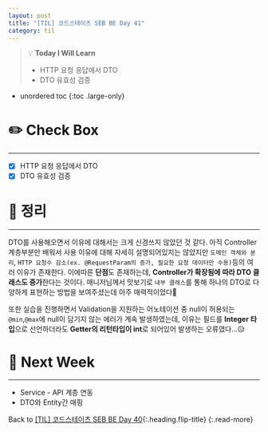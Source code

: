 ```yaml
---
layout: post
title: "[TIL] 코드스테이츠 SEB BE Day 41"
category: til
---
```

> 💡 **Today I Will Learn**
>
> * HTTP 요청 응답에서 DTO
> * DTO 유효성 검증

* unordered toc
{:toc .large-only}

# ✏️ Check Box
***

* [x] <label>HTTP 요청 응답에서 DTO</label>
* [x] <label>DTO 유효성 검증</label>

# 📌 정리
***

DTO를 사용해오면서 이유에 대해서는 크게 신경쓰지 않았던 것 같다. 아직 Controller 계층부분만 배워서 사용 이유에 대해 자세히 설명되어있지는 않았지만 `도메인 객체와 분리`, `HTTP 요청수 감소(ex. @RequestParam의 증가, 필요한 요청 데이터만 수용)`등의 여러 이유가 존재한다. 이에따른 **단점**도 존재하는데, **Controller가 확장됨에 따라 DTO 클래스도 증가**한다는 것이다. 매니저님께서 맛보기로 `내부 클래스`를 통해 하나의 DTO로 다양하게 표현하는 방법을 보여주셨는데 아주 매력적이었다💛

또한 실습을 진행하면서 Validation을 지원하는 어노테이션 중 null이 허용되는 `@min`,`@max`에 null이 담기지 않는 에러가 계속 발생하였는데, 이유는 필드를 **Integer 타입**으로 선언하더라도 **Getter의 리턴타입이 int**로 되어있어 발생하는 오류였다...😥

# 🎯 Next Week
***

* Service - API 계층 연동
* DTO와 Entity간 매핑

Back to [[TIL] 코드스테이츠 SEB BE Day 40](220623-til){:.heading.flip-title}
{:.read-more}